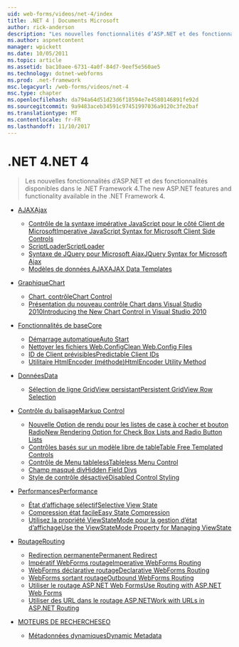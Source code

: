 ```yaml
---
uid: web-forms/videos/net-4/index
title: .NET 4 | Documents Microsoft
author: rick-anderson
description: "Les nouvelles fonctionnalités d’ASP.NET et des fonctionnalités disponibles dans le .NET Framework 4."
ms.author: aspnetcontent
manager: wpickett
ms.date: 10/05/2011
ms.topic: article
ms.assetid: bac10aee-6731-4a0f-84d7-9eef5e560ae5
ms.technology: dotnet-webforms
ms.prod: .net-framework
msc.legacyurl: /web-forms/videos/net-4
msc.type: chapter
ms.openlocfilehash: da794a64d51d23d6f18594e7e4580146891fe92d
ms.sourcegitcommit: 9a9483aceb34591c97451997036a9120c3fe2baf
ms.translationtype: MT
ms.contentlocale: fr-FR
ms.lasthandoff: 11/10/2017
---
```

<a name="net-4"></a><span data-ttu-id="c2335-103">.NET 4</span><span class="sxs-lookup"><span data-stu-id="c2335-103">.NET 4</span></span>
====================
> <span data-ttu-id="c2335-104">Les nouvelles fonctionnalités d’ASP.NET et des fonctionnalités disponibles dans le .NET Framework 4.</span><span class="sxs-lookup"><span data-stu-id="c2335-104">The new ASP.NET features and functionality available in the .NET Framework 4.</span></span>


- [<span data-ttu-id="c2335-105">AJAX</span><span class="sxs-lookup"><span data-stu-id="c2335-105">Ajax</span></span>](ajax/index.md)

    - [<span data-ttu-id="c2335-106">Contrôle de la syntaxe impérative JavaScript pour le côté Client de Microsoft</span><span class="sxs-lookup"><span data-stu-id="c2335-106">Imperative JavaScript Syntax for Microsoft Client Side Controls</span></span>](ajax/aspnet-4-quick-hit-imperative-javascript-syntax-for-microsoft-client-side-controls.md)
    - [<span data-ttu-id="c2335-107">ScriptLoader</span><span class="sxs-lookup"><span data-stu-id="c2335-107">ScriptLoader</span></span>](ajax/aspnet-4-quick-hit-the-scriptloader.md)
    - [<span data-ttu-id="c2335-108">Syntaxe de JQuery pour Microsoft Ajax</span><span class="sxs-lookup"><span data-stu-id="c2335-108">JQuery Syntax for Microsoft Ajax</span></span>](ajax/aspnet-4-quick-hit-jquery-syntax-for-microsoft-ajax.md)
    - [<span data-ttu-id="c2335-109">Modèles de données AJAX</span><span class="sxs-lookup"><span data-stu-id="c2335-109">AJAX Data Templates</span></span>](ajax/aspnet-4-quick-hit-ajax-data-templates.md)
- [<span data-ttu-id="c2335-110">Graphique</span><span class="sxs-lookup"><span data-stu-id="c2335-110">Chart</span></span>](chart/index.md)

    - [<span data-ttu-id="c2335-111">Chart, contrôle</span><span class="sxs-lookup"><span data-stu-id="c2335-111">Chart Control</span></span>](chart/aspnet-4-quick-hit-chart-control.md)
    - [<span data-ttu-id="c2335-112">Présentation du nouveau contrôle Chart dans Visual Studio 2010</span><span class="sxs-lookup"><span data-stu-id="c2335-112">Introducing the New Chart Control in Visual Studio 2010</span></span>](chart/aspnet-4-how-do-i-introducing-the-new-chart-control-in-visual-studio-2010.md)
- [<span data-ttu-id="c2335-113">Fonctionnalités de base</span><span class="sxs-lookup"><span data-stu-id="c2335-113">Core</span></span>](core/index.md)

    - [<span data-ttu-id="c2335-114">Démarrage automatique</span><span class="sxs-lookup"><span data-stu-id="c2335-114">Auto Start</span></span>](core/aspnet-4-quick-hit-auto-start.md)
    - [<span data-ttu-id="c2335-115">Nettoyer les fichiers Web.Config</span><span class="sxs-lookup"><span data-stu-id="c2335-115">Clean Web.Config Files</span></span>](core/aspnet-4-quick-hit-clean-webconfig-files.md)
    - [<span data-ttu-id="c2335-116">ID de Client prévisibles</span><span class="sxs-lookup"><span data-stu-id="c2335-116">Predictable Client IDs</span></span>](core/aspnet-4-quick-hit-predictable-client-ids.md)
    - [<span data-ttu-id="c2335-117">Utilitaire HtmlEncoder (méthode)</span><span class="sxs-lookup"><span data-stu-id="c2335-117">HtmlEncoder Utility Method</span></span>](core/aspnet-4-quick-hit-the-htmlencoder-utility-method.md)
- [<span data-ttu-id="c2335-118">Données</span><span class="sxs-lookup"><span data-stu-id="c2335-118">Data</span></span>](data/index.md)

    - [<span data-ttu-id="c2335-119">Sélection de ligne GridView persistant</span><span class="sxs-lookup"><span data-stu-id="c2335-119">Persistent GridView Row Selection</span></span>](data/aspnet-4-quick-hit-persistent-gridview-row-selection.md)
- [<span data-ttu-id="c2335-120">Contrôle du balisage</span><span class="sxs-lookup"><span data-stu-id="c2335-120">Markup Control</span></span>](markup-control/index.md)

    - [<span data-ttu-id="c2335-121">Nouvelle Option de rendu pour les listes de case à cocher et bouton Radio</span><span class="sxs-lookup"><span data-stu-id="c2335-121">New Rendering Option for Check Box Lists and Radio Button Lists</span></span>](markup-control/aspnet-4-quick-hit-new-rendering-option-for-check-box-lists-and-radio-button-lists.md)
    - [<span data-ttu-id="c2335-122">Contrôles basés sur un modèle libre de table</span><span class="sxs-lookup"><span data-stu-id="c2335-122">Table Free Templated Controls</span></span>](markup-control/aspnet-4-quick-hit-table-free-templated-controls.md)
    - [<span data-ttu-id="c2335-123">Contrôle de Menu tableless</span><span class="sxs-lookup"><span data-stu-id="c2335-123">Tableless Menu Control</span></span>](markup-control/aspnet-4-quick-hit-tableless-menu-control.md)
    - [<span data-ttu-id="c2335-124">Champ masqué div</span><span class="sxs-lookup"><span data-stu-id="c2335-124">Hidden Field Divs</span></span>](markup-control/aspnet-4-quick-hit-hidden-field-divs.md)
    - [<span data-ttu-id="c2335-125">Style de contrôle désactivé</span><span class="sxs-lookup"><span data-stu-id="c2335-125">Disabled Control Styling</span></span>](markup-control/aspnet-4-quick-hit-disabled-control-styling.md)
- [<span data-ttu-id="c2335-126">Performances</span><span class="sxs-lookup"><span data-stu-id="c2335-126">Performance</span></span>](performance/index.md)

    - [<span data-ttu-id="c2335-127">État d’affichage sélectif</span><span class="sxs-lookup"><span data-stu-id="c2335-127">Selective View State</span></span>](performance/aspnet-4-quick-hit-selective-view-state.md)
    - [<span data-ttu-id="c2335-128">Compression état facile</span><span class="sxs-lookup"><span data-stu-id="c2335-128">Easy State Compression</span></span>](performance/aspnet-4-quick-hit-easy-state-compression.md)
    - [<span data-ttu-id="c2335-129">Utilisez la propriété ViewStateMode pour la gestion d’état d’affichage</span><span class="sxs-lookup"><span data-stu-id="c2335-129">Use the ViewStateMode Property for Managing ViewState</span></span>](performance/how-do-i-use-the-viewstatemode-property-for-managing-viewstate.md)
- [<span data-ttu-id="c2335-130">Routage</span><span class="sxs-lookup"><span data-stu-id="c2335-130">Routing</span></span>](routing/index.md)

    - [<span data-ttu-id="c2335-131">Redirection permanente</span><span class="sxs-lookup"><span data-stu-id="c2335-131">Permanent Redirect</span></span>](routing/aspnet-4-quick-hit-permanent-redirect.md)
    - [<span data-ttu-id="c2335-132">Impératif WebForms routage</span><span class="sxs-lookup"><span data-stu-id="c2335-132">Imperative WebForms Routing</span></span>](routing/aspnet-4-quick-hit-imperative-webforms-routing.md)
    - [<span data-ttu-id="c2335-133">WebForms déclarative routage</span><span class="sxs-lookup"><span data-stu-id="c2335-133">Declarative WebForms Routing</span></span>](routing/aspnet-4-quick-hit-declarative-webforms-routing.md)
    - [<span data-ttu-id="c2335-134">WebForms sortant routage</span><span class="sxs-lookup"><span data-stu-id="c2335-134">Outbound WebForms Routing</span></span>](routing/aspnet-4-quick-hit-outbound-webforms-routing.md)
    - [<span data-ttu-id="c2335-135">Utiliser le routage ASP.NET Web Forms</span><span class="sxs-lookup"><span data-stu-id="c2335-135">Use Routing with ASP.NET Web Forms</span></span>](routing/how-do-i-use-routing-with-aspnet-web-forms.md)
    - [<span data-ttu-id="c2335-136">Utiliser des URL dans le routage ASP.NET</span><span class="sxs-lookup"><span data-stu-id="c2335-136">Work with URLs in ASP.NET Routing</span></span>](routing/how-do-i-work-with-urls-in-aspnet-routing.md)
- [<span data-ttu-id="c2335-137">MOTEURS DE RECHERCHE</span><span class="sxs-lookup"><span data-stu-id="c2335-137">SEO</span></span>](seo/index.md)

    - [<span data-ttu-id="c2335-138">Métadonnées dynamiques</span><span class="sxs-lookup"><span data-stu-id="c2335-138">Dynamic Metadata</span></span>](seo/aspnet-4-quick-hit-dynamic-metadata.md)
